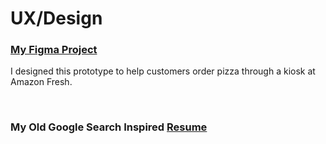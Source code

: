 # UX/Design


### [My Figma Project](https://www.figma.com/file/FsAvhbHhnSQAxIXqsjLuw2/Kiosk-sample?node-id=0%3A1) 
I designed this prototype to help customers order pizza through a kiosk at Amazon Fresh.

<br/>

### My Old Google Search Inspired [Resume](https://github.com/atFutz/UX-Design-stuff/blob/main/googleResume.pdf) 


